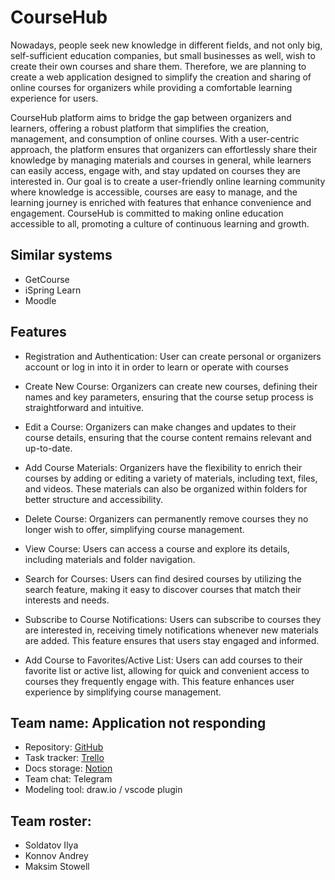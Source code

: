 # CourseHub

Nowadays, people seek new knowledge in different fields, and not only big, self-sufficient education companies, but small businesses as well, wish to create their own courses and share them. Therefore, we are planning to create a web application designed to simplify the creation and sharing of online courses for organizers while providing a comfortable learning experience for users.

CourseHub platform aims to bridge the gap between organizers and learners, offering a robust platform that simplifies the creation, management, and consumption of online courses. With a user-centric approach, the platform ensures that organizers can effortlessly share their knowledge by managing materials and courses in general, while learners can easily access, engage with, and stay updated on courses they are interested in. Our goal is to create a user-friendly online learning community where knowledge is accessible, courses are easy to manage, and the learning journey is enriched with features that enhance convenience and engagement. CourseHub is committed to making online education accessible to all, promoting a culture of continuous learning and growth.

## Similar systems
- GetCourse
- iSpring Learn
- Moodle

## Features

- Registration and Authentication: User can create personal or organizers account or log in into it in order to learn or operate with courses

- Create New Course: Organizers can create new courses, defining their names and key parameters, ensuring that the course setup process is straightforward and intuitive.

- Edit a Course: Organizers can make changes and updates to their course details, ensuring that the course content remains relevant and up-to-date.

- Add Course Materials: Organizers have the flexibility to enrich their courses by adding or editing a variety of materials, including text, files, and videos. These materials can also be organized within folders for better structure and accessibility.

- Delete Course: Organizers can permanently remove courses they no longer wish to offer, simplifying course management.

- View Course: Users can access a course and explore its details, including materials and folder navigation.

- Search for Courses: Users can find desired courses by utilizing the search feature, making it easy to discover courses that match their interests and needs.

- Subscribe to Course Notifications: Users can subscribe to courses they are interested in, receiving timely notifications whenever new materials are added. This feature ensures that users stay engaged and informed.

- Add Course to Favorites/Active List: Users can add courses to their favorite list or active list, allowing for quick and convenient access to courses they frequently engage with. This feature enhances user experience by simplifying course management.

## Team name: Application not responding
- Repository: [GitHub](https://github.com/v1p3rrr/ASD-application-not-responding-project)
- Task tracker: [Trello](https://trello.com/invite/b/x0gLYLDy/ATTI44b8de3a2357295302c45ef2127a627b8687FD75/application-not-responding-ssd)
- Docs storage: [Notion](https://www.notion.so/invite/fee1f4a47cd43cb3ffd25450a76a67fb2d330804)
- Team chat: Telegram
- Modeling tool: draw.io / vscode plugin

## Team roster:
- Soldatov Ilya
- Konnov Andrey
- Maksim Stowell